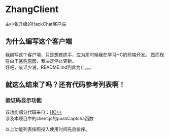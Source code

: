 # ZhangClient
由小张升级的HackChat客户端

## 为什么编写这个客户端  
我编写这个客户端，只是想练练手，应为那时候我在学习HC的前端开发。
然而现在由于[某些原因](https://blog.mrzhang365.cf/2023/01/02/cs-1/)，我决定停止更新。  
好吧，废话少说，README.md到此为止。。。

## 就这么结束了吗？还有代码参考列表啊！  
### 验证码显示功能  
该功能部分代码来自：[HC\+\+](https://github.com/xjzh123/hackchat-client-plus)  
涉及本项目中的client.js的pushCaptcha函数

以上功能列表按照投入使用时间先后排序。